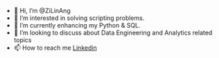 - 👋 Hi, I’m @ZiLinAng
- 👀 I’m interested in solving scripting problems.
- 🌱 I’m currently enhancing my Python & SQL.
- 💞️ I’m looking to discuss about Data Engineering and Analytics related topics
- 📫 How to reach me [Linkedin](https://www.linkedin.com/in/avery-zi-lin-ang-35b232111)

<!---
ZiLinAng/ZiLinAng is a ✨ special ✨ repository because its `README.md` (this file) appears on your GitHub profile.
You can click the Preview link to take a look at your changes.
--->
